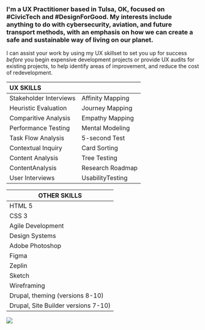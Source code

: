 ### I'm a UX Practitioner based in Tulsa, OK, focused on #CivicTech and #DesignForGood. My interests include anything to do with cybersecurity, aviation, and future transport methods, with an emphasis on how we can create a safe and sustainable way of living on our planet. 

I can assist your work by using my UX skillset to set you up for success _before_ you begin expensive development projects or provide UX audits for existing projects, to help identify areas of improvement, and reduce the cost of redevelopment.



| UX SKILLS | |
| :-------------------- | ---------------- |
| Stakeholder Interviews| Affinity Mapping |  
| Heuristic Evaluation  | Journey Mapping  |  
| Comparitive Analysis  | Empathy Mapping  |   
| Performance Testing   | Mental Modeling  |   
| Task Flow Analysis    | 5-second Test    |   
| Contextual Inquiry    | Card Sorting     |  
| Content Analysis      | Tree Testing     |   
| ContentAnalysis       | Research Roadmap |   
| User Interviews       | UsabilityTesting |  

| OTHER SKILLS   |   
| ------------------------------ |
| HTML 5                         |
| CSS 3                          |
| Agile Development              |
| Design Systems                 |
| Adobe Photoshop                |
| Figma                          |
| Zeplin                         |
| Sketch                         |
| Wireframing                    |
| Drupal, theming (versions 8-10)     |
| Drupal, Site Builder versions 7-10) |

[![](https://hits.sh/github.com/codethirteen.svg?style=flat-square&label=%E2%A0%80&color=9f9f9f)](https://hits.sh/github.com/codethirteen/)
